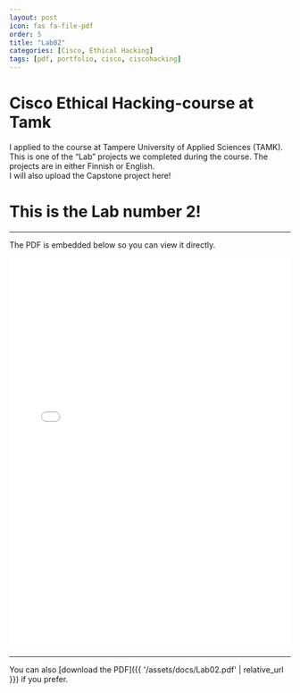 ```yaml
---
layout: post
icon: fas fa-file-pdf
order: 5
title: "Lab02"
categories: [Cisco, Ethical Hacking]
tags: [pdf, portfolio, cisco, ciscohacking]
---
```


# Cisco Ethical Hacking-course at Tamk

I applied to the course at Tampere University of Applied Sciences (TAMK).  
This is one of the “Lab” projects we completed during the course. The projects are in either Finnish or English.  
I will also upload the Capstone project here!

# This is the Lab number 2!

---

The PDF is embedded below so you can view it directly.

<iframe src="{{ '/assets/docs/Lab02.pdf' | relative_url }}" width="100%" height="700px" style="border:none;"></iframe>

---

You can also [download the PDF]({{ '/assets/docs/Lab02.pdf' | relative_url }}) if you prefer.
